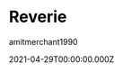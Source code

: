 ---
title: Reverie
github: https://github.com/amitmerchant1990/reverie
demo: https://reverie.pages.dev/
license: MIT
author: amitmerchant1990
author_link: ''
date: 2021-04-29T00:00:00.000Z
ssg:
  - Jekyll
cms: null
css: null
category:
  - Blog
description: >-
  Reverie is a Jekyll-powered theme that is simple and opinionated. It's
  actually a fork of Jekyll-now with some additional features.
draft: true
publish_date: '2019-02-12T19:00:55Z'
update_date: '2023-01-06T10:18:56Z'
github_star: 666
github_fork: 539
---